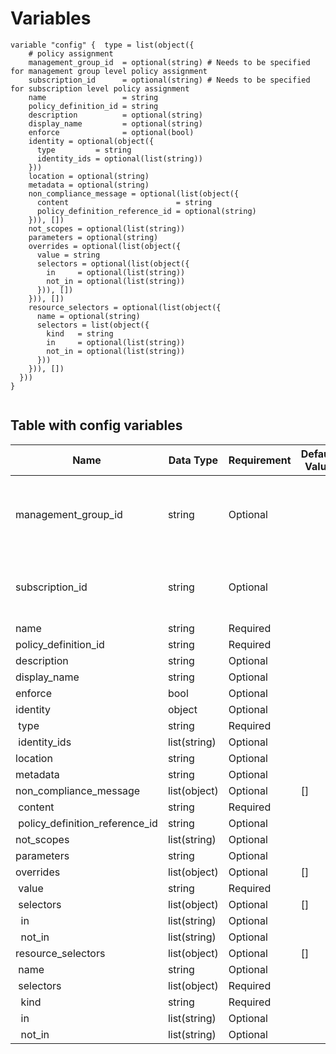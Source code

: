 # Variables

```
variable "config" {  type = list(object({
    # policy assignment
    management_group_id  = optional(string) # Needs to be specified for management group level policy assignment
    subscription_id      = optional(string) # Needs to be specified for subscription level policy assignment
    name                 = string
    policy_definition_id = string
    description          = optional(string)
    display_name         = optional(string)
    enforce              = optional(bool)
    identity = optional(object({
      type         = string
      identity_ids = optional(list(string))
    }))
    location = optional(string)
    metadata = optional(string)
    non_compliance_message = optional(list(object({
      content                        = string
      policy_definition_reference_id = optional(string)
    })), [])
    not_scopes = optional(list(string))
    parameters = optional(string)
    overrides = optional(list(object({
      value = string
      selectors = optional(list(object({
        in     = optional(list(string))
        not_in = optional(list(string))
      })), [])
    })), [])
    resource_selectors = optional(list(object({
      name = optional(string)
      selectors = list(object({
        kind   = string
        in     = optional(list(string))
        not_in = optional(list(string))
      }))
    })), [])
  }))
}


```


## Table with config variables

| Name | Data Type | Requirement | Default Value | Comment |
| ------- | --------- | ----------- | ------------- | ------- |
|management_group_id | string | Optional |  |  Needs to be specified for management group level policy assignment |
|subscription_id | string | Optional |  |  Needs to be specified for subscription level policy assignment |
|name | string | Required |  |  |
|policy_definition_id | string | Required |  |  |
|description | string | Optional |  |  |
|display_name | string | Optional |  |  |
|enforce | bool | Optional |  |  |
|identity | object | Optional |  |  |
|&nbsp;type | string | Required |  |  |
|&nbsp;identity_ids | list(string) | Optional |  |  |
|location | string | Optional |  |  |
|metadata | string | Optional |  |  |
|non_compliance_message | list(object) | Optional | [] |  |
|&nbsp;content | string | Required |  |  |
|&nbsp;policy_definition_reference_id | string | Optional |  |  |
|not_scopes | list(string) | Optional |  |  |
|parameters | string | Optional |  |  |
|overrides | list(object) | Optional | [] |  |
|&nbsp;value | string | Required |  |  |
|&nbsp;selectors | list(object) | Optional | [] |  |
|&nbsp;&nbsp;in | list(string) | Optional |  |  |
|&nbsp;&nbsp;not_in | list(string) | Optional |  |  |
|resource_selectors | list(object) | Optional | [] |  |
|&nbsp;name | string | Optional |  |  |
|&nbsp;selectors | list(object) | Required |  |  |
|&nbsp;&nbsp;kind | string | Required |  |  |
|&nbsp;&nbsp;in | list(string) | Optional |  |  |
|&nbsp;&nbsp;not_in | list(string) | Optional |  |  |



